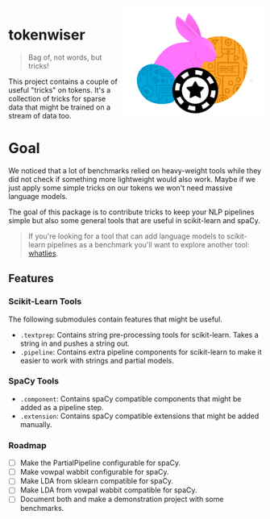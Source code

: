 <img src="docs/logo-tokw.png" width=280 align="right">

# tokenwiser

> Bag of, not words, but tricks!

This project contains a couple of useful "tricks" on tokens. It's a collection 
of tricks for sparse data that might be trained on a stream of data too.

# Goal 

We noticed that a lot of benchmarks relied on heavy-weight tools while they did not 
check if something more lightweight would also work. Maybe if we just apply some simple 
tricks on our tokens we won't need massive language models. 

The goal of this package is to contribute tricks to keep your NLP pipelines simple but
also some general tools that are useful in scikit-learn and spaCy. 

> If you're looking for a tool that can add language models to scikit-learn pipelines as 
a benchmark you'll want to explore another tool: [whatlies](https://rasahq.github.io/whatlies/tutorial/scikit-learn/).

## Features

### Scikit-Learn Tools 

The following submodules contain features that might be useful. 

- `.textprep`: Contains string pre-processing tools for scikit-learn. Takes a string in and pushes a string out.  
- `.pipeline`: Contains extra pipeline components for scikit-learn to make it easier to work with strings and partial models.

### SpaCy Tools 
 
- `.component`: Contains spaCy compatible components that might be added as a pipeline step.
- `.extension`: Contains spaCy compatible extensions that might be added manually. 

### Roadmap 

- [ ] Make the PartialPipeline configurable for spaCy. 
- [ ] Make vowpal wabbit configurable for spaCy.
- [ ] Make LDA from sklearn compatible for spaCy.
- [ ] Make LDA from vowpal wabbit compatible for spaCy.
- [ ] Document both and make a demonstration project with some benchmarks. 
